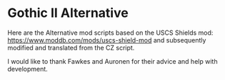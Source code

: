 # Gothic II Alternative

Here are the Alternative mod scripts based on the USCS Shields mod: https://www.moddb.com/mods/uscs-shield-mod
and subsequently modified and translated from the CZ script.
 
I would like to thank Fawkes and Auronen for their advice and help with development.
